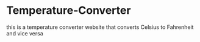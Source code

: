 # Temperature-Converter
this is a temperature converter website that converts Celsius to Fahrenheit and vice versa
